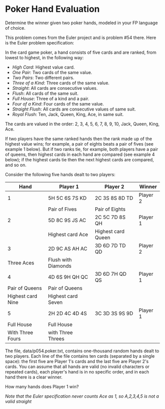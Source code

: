 # Poker Hand Evaluation

Determine the winner given two poker hands, modeled in your FP language of choice.

This problem comes from the Euler project and is problem #54 there. Here is the
Euler problem specification:

In the card game poker, a hand consists of five cards and are ranked, from lowest to highest, in the following way:

* *High Card*: Highest value card.
* *One Pair*: Two cards of the same value.
* *Two Pairs*: Two different pairs.
* *Three of a Kind*: Three cards of the same value.
* *Straight*: All cards are consecutive values.
* *Flush*: All cards of the same suit.
* *Full House*: Three of a kind and a pair.
* *Four of a Kind*: Four cards of the same value.
* *Straight Flush*: All cards are consecutive values of same suit.
* *Royal Flush*: Ten, Jack, Queen, King, Ace, in same suit.

The cards are valued in the order:
2, 3, 4, 5, 6, 7, 8, 9, 10, Jack, Queen, King, Ace.

If two players have the same ranked hands then the rank made up of the highest value wins; for example, a pair of eights beats a pair of fives (see example 1 below). But if two ranks tie, for example, both players have a pair of queens, then highest cards in each hand are compared (see example 4 below); if the highest cards tie then the next highest cards are compared, and so on.

Consider the following five hands dealt to two players:

Hand    |  Player 1      |  Player 2      |  Winner
------- |--------------- | -------------- | --------
  1 |      5H 5C 6S 7S KD |    2C 3S 8S 8D TD |  Player 2
    |      Pair of Fives  |    Pair of Eights |
  2 |      5D 8C 9S JS AC |    2C 5C 7D 8S QH |  Player 1
    |     Highest card Ace|  Highest card Queen|
  3|      2D 9C AS AH AC  |  3D 6D 7D TD QD   |Player 2
   |      Three Aces      |  Flush with Diamonds|
  4|      4D 6S 9H QH QC  |  3D 6D 7H QD QS  |Player 1
   |      Pair of Queens  |  Pair of Queens|
   |      Highest card Nine| Highest card Seven|
  5|      2H 2D 4C 4D 4S  |  3C 3D 3S 9S 9D | Player 1
   |      Full House      |  Full House |
   |      With Three Fours|  with Three Threes |

The file, data/p054.poker.txt, contains one-thousand random hands dealt to two players. Each line of the file contains ten cards (separated by a single space): the first five are Player 1's cards and the last five are Player 2's cards. You can assume that all hands are valid (no invalid characters or repeated cards), each player's hand is in no specific order, and in each hand there is a clear winner.

How many hands does Player 1 win?

*Note that the Euler specification never counts Ace as 1, so A,2,3,4,5 is not a valid straight*
